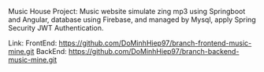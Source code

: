 Music House Project:
  Music website simulate zing mp3 using Springboot and Angular, database using Firebase, 
and managed by Mysql, apply Spring Security JWT Authentication.

Link:
FrontEnd: https://github.com/DoMinhHiep97/branch-frontend-music-mine.git
BackEnd: https://github.com/DoMinhHiep97/branch-backend-music-mine.git
